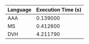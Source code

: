 | Language | Execution Time (s) |
|-----------|---------------------|
| AAA | 0.139000 |
| MS | 0.412600 |
| DVH | 4.211790 |
